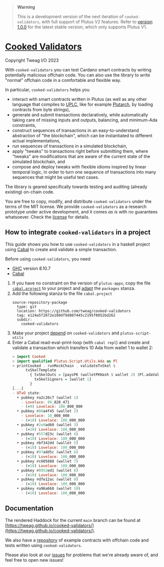 > **Warning**
>
> This is a development version of the next iteration of `cooked-validators`, with full support of Plutus V2 features. Refer to [version 1.0.0](https://github.com/tweag/cooked-validators/releases/tag/v1.0.0) for the latest stable version, which only supports Plutus V1.

# [Cooked Validators](https://github.com/tweag/cooked-validators/)

Copyright Tweag I/O 2023

With `cooked-validators` you can test Cardano smart contracts by writing
potentially malicious offchain code. You can also use the library to write
"normal" offchain code in a comfortable and flexible way.

In particular, `cooked-validators` helps you
- interact with smart contracts written in Plutus (as well as any other language
  that compiles to [UPLC](https://plutonomicon.github.io/plutonomicon/uplc),
  like for example [Plutarch](https://github.com/Plutonomicon/plutarch-plutus),
  by loading contracts from byte strings),
- generate and submit transactions declaratively, while automatically taking
  care of missing inputs and outputs, balancing, and minimum-Ada constraints,
- construct sequences of transactions in an easy-to-understand abstraction of
  "the blockchain", which can be instantiated to different actual
  implementations,
- run sequences of transactions in a simulated blockchain,
- apply "tweaks" to transactions right before submitting them, where "tweaks"
  are modifications that are aware of the current state of the simulated
  blockchain, and
- compose and deploy tweaks with flexible idioms inspired by linear temporal
  logic, in order to turn one sequence of transactions into many sequences that
  might be useful test cases.

The library is geared specifically towards testing and auditing (already existing) on-chain code.

You are free to copy, modify, and distribute `cooked-validators` under the terms
of the MIT license. We provide `cooked-validators` as a research prototype under
active development, and it comes _as is_ with no guarantees whatsoever. Check
the [license](LICENSE) for details.

## How to integrate `cooked-validators` in a project

This guide shows you how to use `cooked-validators` in a haskell project
using [Cabal](https://cabal.readthedocs.io/en/stable/)
to create and validate a simple transaction.

Before using `cooked-validators`, you need
- [GHC](https://www.haskell.org/ghc/download_ghc_8_10_7.html) version 8.10.7
- [Cabal](https://www.haskell.org/cabal)

1. If you have no constraint on the version of `plutus-apps`, copy the file
   [`cabal.project`](./cabal.project) to your project and
   [adapt](https://cabal.readthedocs.io/en/stable/cabal-project.html#specifying-the-local-packages)
   the `packages` stanza.
2. Add the following stanza to the file `cabal.project`
   ```cabal.project
   source-repository-package
     type: git
     location: https://github.com/tweag/cooked-validators
     tag: e124a5f2872e180df9d807445c2195f8052bd262
     subdir:
       cooked-validators
   ```
3. Make your project
   [depend](https://cabal.readthedocs.io/en/stable/getting-started.html#adding-dependencies)
   on `cooked-validators` and `plutus-script-utils`
3. Enter a Cabal read-eval-print-loop (with `cabal repl`)
   and create and validate a transaction which transfers 10 Ada
   from wallet 1 to wallet 2:
   ```haskell
   > import Cooked
   > import qualified Plutus.Script.Utils.Ada as Pl
   > printCooked . runMockChain . validateTxSkel $
         txSkelTemplate
           { txSkelOuts = [paysPK (walletPKHash $ wallet 2) (Pl.adaValueOf 10)],
             txSkelSigners = [wallet 1]
           }
   [...]
   - UTxO state:
     • pubkey #a2c20c7 (wallet 1)
       - Lovelace: 89_828_471
       - (×9) Lovelace: 100_000_000
     • pubkey #80a4f45 (wallet 2)
       - Lovelace: 10_000_000
       - (×10) Lovelace: 100_000_000
     • pubkey #2e0ad60 (wallet 3)
       - (×10) Lovelace: 100_000_000
     • pubkey #557d23c (wallet 4)
       - (×10) Lovelace: 100_000_000
     • pubkey #bf342dd (wallet 5)
       - (×10) Lovelace: 100_000_000
     • pubkey #97add5c (wallet 6)
       - (×10) Lovelace: 100_000_000
     • pubkey #c605888 (wallet 7)
       - (×10) Lovelace: 100_000_000
     • pubkey #8952ed1 (wallet 8)
       - (×10) Lovelace: 100_000_000
     • pubkey #dfe12ac (wallet 9)
       - (×10) Lovelace: 100_000_000
     • pubkey #a96a668 (wallet 10)
       - (×10) Lovelace: 100_000_000
   ```

## Documentation

The rendered Haddock for the current `main` branch can be found at
[https://tweag.github.io/cooked-validators/](https://tweag.github.io/cooked-validators/).

We also have a [repository](https://github.com/tweag/cooked-smart-contracts) of example contracts with offchain code and tests written using `cooked-validators`.

Please also look at our
[issues](https://tweag.github.io/cooked-validators/issues) for problems that
we're already aware of, and feel free to open new issues!
